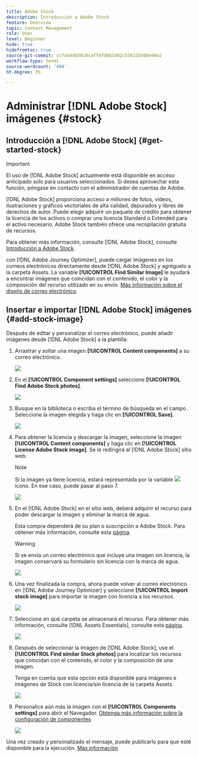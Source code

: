 ```yaml
---
title: Adobe Stock
description: Introducción a Adobe Stock
feature: Overview
topic: Content Management
role: User
level: Beginner
hide: true
hidefromtoc: true
source-git-commit: cc7a544b58c0caff4fd0b3d02c53622b506e98e2
workflow-type: tm+mt
source-wordcount: '404'
ht-degree: 3%

---
```


# Administrar [!DNL Adobe Stock] imágenes {#stock}

## Introducción a [!DNL Adobe Stock] {#get-started-stock}

>[!IMPORTANT]
>
> El uso de [!DNL Adobe Stock] actualmente está disponible en acceso anticipado solo para usuarios seleccionados. Si desea aprovechar esta función, póngase en contacto con el administrador de cuentas de Adobe.

[!DNL Adobe Stock] proporciona acceso a millones de fotos, vídeos, ilustraciones y gráficos vectoriales de alta calidad, depurados y libres de derechos de autor. Puede elegir adquirir un paquete de crédito para obtener la licencia de los activos o comprar una licencia Standard o Extended para el activo necesario. Adobe Stock también ofrece una recopilación gratuita de recursos.

Para obtener más información, consulte [!DNL Adobe Stock], consulte [Introducción a Adobe Stock](https://helpx.adobe.com/stock/get-started.html).

con [!DNL Adobe Journey Optimizer], puede cargar imágenes en los correos electrónicos directamente desde [!DNL Adobe Stock] y agréguelo a la carpeta Assets. La variable **[!UICONTROL Find Similar Image]** le ayudará a encontrar imágenes que coincidan con el contenido, el color y la composición del recurso utilizado en su envío.
[Más información sobre el diseño de correo electrónico](design-emails.md).

## Insertar e importar [!DNL Adobe Stock] imágenes {#add-stock-image}

Después de editar y personalizar el correo electrónico, puede añadir imágenes desde [!DNL Adobe Stock] a la plantilla:

1. Arrastrar y soltar una imagen **[!UICONTROL Content components]** a su correo electrónico.

   ![](assets/stock_1.png)

1. En el **[!UICONTROL Component settings]** seleccione **[!UICONTROL Find Adobe Stock photos]**.

   ![](assets/stock_2.png)

1. Busque en la biblioteca o escriba el término de búsqueda en el campo . Seleccione la imagen elegida y haga clic en **[!UICONTROL Save]**.

   ![](assets/stock_3.png)

1. Para obtener la licencia y descargar la imagen, seleccione la imagen **[!UICONTROL Content components]** y haga clic en **[!UICONTROL License Adobe Stock image]**. Se le redirigirá al [!DNL Adobe Stock] sitio web.

   >[!NOTE]
   > Si la imagen ya tiene licencia, estará representada por la variable ![](assets/stock_10.png) icono. En ese caso, puede pasar al paso 7.

   ![](assets/stock_4.png)

1. En el [!DNL Adobe Stock] en el sitio web, deberá adquirir el recurso para poder descargar la imagen y eliminar la marca de agua.

   Esta compra dependerá de su plan o suscripción a Adobe Stock. Para obtener más información, consulte esta [página](https://stock.adobe.com/plans).

   >[!WARNING]
   > Si se envía un correo electrónico que incluye una imagen sin licencia, la imagen conservará su formulario sin licencia con la marca de agua.

   ![](assets/stock_5.png)

1. Una vez finalizada la compra, ahora puede volver al correo electrónico en [!DNL Adobe Journey Optimizer] y seleccione **[!UICONTROL Import stock image]** para importar la imagen con licencia a los recursos.

   ![](assets/stock_6.png)

1. Seleccione en qué carpeta se almacenará el recurso. Para obtener más información, consulte [!DNL Assets Essentials], consulte esta [página](assets-essentials.md#get-started-assets-essentials).

   ![](assets/stock_7.png)

1. Después de seleccionar la imagen de [!DNL Adobe Stock], use el **[!UICONTROL Find similar Stock photos]** para localizar los recursos que coincidan con el contenido, el color y la composición de una imagen.

   Tenga en cuenta que esta opción está disponible para imágenes e imágenes de Stock con licencia/sin licencia de la carpeta Assets.

   ![](assets/stock_8.png)

1. Personalice aún más la imagen con el **[!UICONTROL Components settings]** para abrir el Navegador. [Obtenga más información sobre la configuración de componentes](content-components.md)

   ![](assets/stock_11.png)

Una vez creado y personalizado el mensaje, puede publicarlo para que esté disponible para la ejecución. [Más información](../messages/publish-manage-message.md)